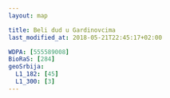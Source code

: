 ```yaml
---
layout: map

title: Beli dud u Gardinovcima
last_modified_at: 2018-05-21T22:45:17+02:00

WDPA: [555589008]
BioRaS: [284]
geoSrbija:
  L1_182: [45]
  L1_300: [3]
---
```

